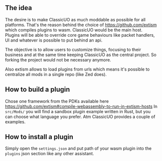 ## The idea

The desire is to make ClassicUO as much moddable as possible for all platforms.
That's the reason behind the choice of https://github.com/extism which compiles plugins to wasm.
ClassicUO would be the main host. Plugins will be able to override core game behaviours like packet handlers, UI and whatever is possible to put behind an api.

The objective is to allow users to customize things, focusing to their business and at the same time keeping ClassicUO as the central project.
So forking the project would not be necessary anymore.

Also extism allows to load plugins from urls which means it's possible to centralize all mods in a single repo (like Zed does).

## How to build a plugin

Chose one framework from the PDKs available here https://github.com/extism#compile-webassembly-to-run-in-extism-hosts
In `src/Mods/` you will find a sandbox plugin example written in Rust, but you can choose what language you prefer.
Atm ClassicUO provides a couple of examples.

## How to install a plugin

Simply open the `settings.json` and put path of your wasm plugin into the `plugins` json section like any other assistant.
